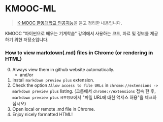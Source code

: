 # KMOOC-ML

> [K-MOOC 한동대학교 인공지능](https://www.kmooc.kr/edubank/course_detail/13472?tm=20240904053549)을 듣고 정리한 내용입니다.

KMOOC "파이썬으로 배우는 기계학습" 강의에서 사용하는 코드, 자료 및 정보를 제공하기 위한 저장소입니다.

### How to view markdown(.md) files in Chrome (or rendering in HTML)

0. Always view them in github website automatically.
   - and/or
1. Install `markdown preview plus` extension.
2. Check the option `Allow access to file URLs` in `chrome://extensions -> markdown preview plus` listing.
   (크롬에서 `chrome://extensions` 접속 한 후, `markdown preview plus` `세부정보`에서
   "파일 URL에 대한 액세스 허용"을 체크하십시오)
3. Open local or remote .md file in Chrome.
4. Enjoy nicely formatted HTML!
